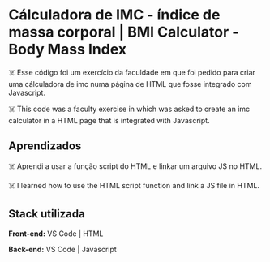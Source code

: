 # Cálculadora de IMC - índice de massa corporal | BMI Calculator - Body Mass Index

☠️ Esse código foi um exercício da faculdade em que 
foi pedido para criar uma cálculadora de imc numa 
página de HTML que fosse integrado com Javascript. 

☠️ This code was a faculty exercise in which
was asked to create an imc calculator in a
HTML page that is integrated with Javascript.

## Aprendizados

☠️ Aprendi a usar a função script do HTML e linkar
um arquivo JS no HTML.

☠️ I learned how to use the HTML script function and link
a JS file in HTML.

## Stack utilizada

**Front-end:** VS Code | HTML

**Back-end:** VS Code | Javascript
